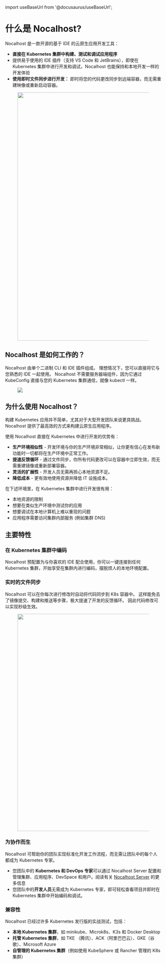 import useBaseUrl from '@docusaurus/useBaseUrl';

# 什么是 Nocalhost?

Nocalhost 是一款开源的基于 IDE 的云原生应用开发工具：

- **直接在 Kubernetes 集群中构建、测试和调试应用程序**
- 提供易于使用的 IDE 插件（支持 VS Code 和 JetBrains），即使在 Kubernetes 集群中进行开发和调试，Nocalhost 也能保持和本地开发一样的开发体验
- **使用即时文件同步进行开发：** 即时将您的代码更改同步到远端容器，而无需重建映像或重新启动容器。

<figure className="img-frame">
  <img className="gif-img" src={useBaseUrl('/img/intro/coding-in-cluster.gif')} width="800"/>
</figure>

## Nocalhost 是如何工作的？

Nocalhost 由单个二进制 CLI 和 IDE 插件组成。 理想情况下，您可以直接将它与您熟悉的 IDE 一起使用。 Nocalhost 不需要服务器端组件，因为它通过 KubeConfig 直接与您的 Kubernetes 集群通信，就像 kubectl 一样。

<figure className="img-frame">
  <img className="gif-img" src={useBaseUrl('/img/intro/how-it-works.webp')} />
</figure>

## 为什么使用 Nocalhost？

构建 Kubernetes 应用并不简单，尤其对于大型开发团队来说更具挑战。 Nocalhost 提供了最高效的方式来构建云原生应用程序。

使用 Nocalhost 直接在 Kubernetes 中进行开发的优势有：

- **生产环境相似性** - 开发环境与你的生产环境非常相似，让你更有信心在发布新功能时一切都将在生产环境中正常工作。
- **提速反馈循环** - 通过文件同步，你所有代码更改可以在容器中立即生效，而无需重建镜像或重新部署容器。
- **灵活的扩展性** - 开发人员无需再担心本地资源不足。
- **降低成本** - 更有效地使用资源并降低 IT 设施成本。

在下述环境里，在 Kubernetes 集群中进行开发很有用：

- 本地资源的限制
- 想要在类似生产环境中测试你的应用
- 想要调试在本地计算机上难以重现的问题
- 应用程序需要访问集群内部服务 (例如集群 DNS)

## 主要特性

### 在 Kubernetes 集群中编码

Nocalhost 预配置为与你喜欢的 IDE 配合使用，你可以一键连接到任何 Kubernetes 集群，开始享受在集群内进行编码，摆脱烦人的本地环境配置。

### 实时的文件同步

Nocalhost 可以在你每次进行修改时自动将代码同步到 K8s 容器中。 这样能免去了镜像提交、构建和推送等步骤，极大提速了开发的反馈循环。 因此代码修改可以实现秒级生效。

<figure className="img-frame">
  <img className="gif-img" src={useBaseUrl('/img/intro/dev-circle.jpg')} width="700"/>
</figure>

### 为协作而生

Nocalhost 可帮助你的团队实现标准化开发工作流程，而无需让团队中的每个人都成为 Kubernetes 专家。

- 您团队中的 **Kubernetes 和 DevOps 专家**可以通过 Nocalhost Server 配置和管理集群、应用程序、DevSpace 和用户。阅读有关 [Nocalhost Server](./server/server-overview) 的更多信息
- 您团队中的**开发人员**无需成为 Kubernetes 专家，即可轻松查看项目并即时在 Kubernetes 集群中开始编码和调试。

### 兼容性

Nocalhost 已经过许多 Kubernetes 发行版的实战测试，包括：

- **本地 Kubernetes 集群**，如 minikube、Microk8s、K3s 和 Docker Desktop
- **托管 Kubernetes 集群**，如 TKE （腾讯）、ACK（阿里巴巴云）、GKE（谷歌）、Microsoft Azure
- **自管理的 Kubernetes 集群**（例如使用 KubeSphere 或 Rancher 管理的 K8s 集群）
